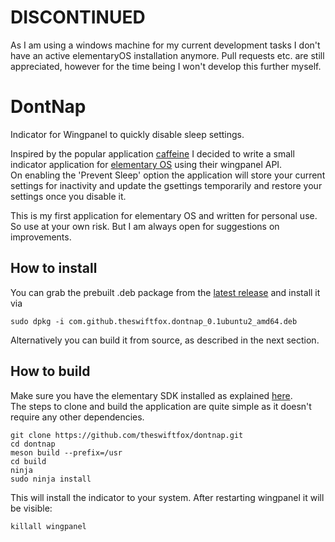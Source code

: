 # DISCONTINUED  
As I am using a windows machine for my current development tasks I don't have an active elementaryOS installation anymore. Pull requests etc. are still appreciated, however for the time being I won't develop this further myself.

# DontNap
Indicator for Wingpanel to quickly disable sleep settings.  

Inspired by the popular application [caffeine](https://launchpad.net/caffeine) I decided to write a small indicator application for [elementary OS](https://elementary.io/) using their wingpanel API.  
On enabling the 'Prevent Sleep' option the application will store your current settings for inactivity and update the gsettings temporarily and restore your settings once you disable it.  

This is my first application for elementary OS and written for personal use. So use at your own risk. But I am always open for suggestions on improvements.  

## How to install  
You can grab the prebuilt .deb package from the [latest release](https://github.com/theswiftfox/dontnap/releases/latest) and install it via 
```
sudo dpkg -i com.github.theswiftfox.dontnap_0.1ubuntu2_amd64.deb
```
Alternatively you can build it from source, as described in the next section.

## How to build  
Make sure you have the elementary SDK installed as explained [here](https://elementary.io/de/docs/code/getting-started#developer-sdk).  
The steps to clone and build the application are quite simple as it doesn't require any other dependencies.  
```
git clone https://github.com/theswiftfox/dontnap.git
cd dontnap
meson build --prefix=/usr
cd build
ninja
sudo ninja install
```
This will install the indicator to your system. After restarting wingpanel it will be visible:  
```
killall wingpanel
```  


